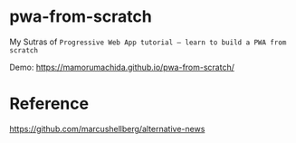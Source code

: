 # pwa-from-scratch

My Sutras of `Progressive Web App tutorial – learn to build a PWA from scratch`

Demo: https://mamorumachida.github.io/pwa-from-scratch/

# Reference

https://github.com/marcushellberg/alternative-news
